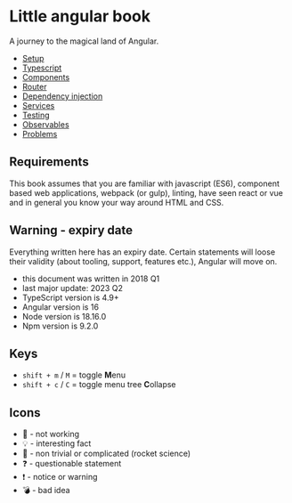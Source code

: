 # Little angular book

A journey to the magical land of Angular.

- [Setup](00-setup/README.md)
- [Typescript](01-typescript/README.md)
- [Components](02-components/README.md)
- [Router](03-routing/README.md)
- [Dependency injection](04-dependency-injection/README.md)
- [Services](05-services/README.md)
- [Testing](06-testing/README.md)
- [Observables](07-observables/README.md)
- [Problems](08-problems/README.md)

## Requirements

This book assumes that you are familiar with javascript (ES6), component based web applications, webpack (or gulp), linting, have seen react or vue and in general you know your way around HTML and CSS.

## Warning - expiry date

Everything written here has an expiry date. Certain statements will loose their validity (about tooling, support, features etc.), Angular will move on.

- this document was written in 2018 Q1
- last major update: 2023 Q2
- TypeScript version is 4.9+
- Angular version is 16
- Node version is 18.16.0
- Npm version is 9.2.0

## Keys

- `shift + m` / `M` = toggle **M**enu
- `shift + c` / `C` = toggle menu tree **C**ollapse

## Icons

- :no_entry_sign: - not working
- :bulb: - interesting fact
- :rocket: - non trivial or complicated (rocket science)
- :question: - questionable statement
- :exclamation: - notice or warning
- :bomb: - bad idea
